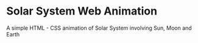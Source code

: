 # Solar System Web Animation
A simple HTML - CSS animation of Solar System involving Sun, Moon and Earth
